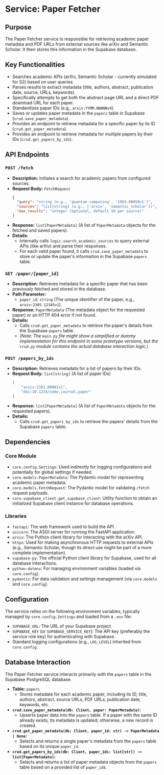 # Service: Paper Fetcher

## Purpose

The Paper Fetcher service is responsible for retrieving academic paper metadata and PDF URLs from external sources like arXiv and Semantic Scholar. It then stores this information in the Supabase database.

## Key Functionalities

-   Searches academic APIs (arXiv, Semantic Scholar - currently simulated for S2) based on user queries.
-   Parses results to extract metadata (title, authors, abstract, publication date, source, URLs, keywords).
-   Specifically attempts to get both the abstract page URL and a direct PDF download URL for each paper.
-   Standardizes paper IDs (e.g., `arxiv:YYMM.NNNNNvX`).
-   Saves or updates paper metadata in the `papers` table in Supabase (`crud.save_paper_metadata`).
-   Provides an endpoint to retrieve metadata for a specific paper by its ID (`crud.get_paper_metadata`).
-   Provides an endpoint to retrieve metadata for multiple papers by their IDs (`crud.get_papers_by_ids`).

## API Endpoints

### `POST /fetch`

-   **Description:** Initiates a search for academic papers from configured sources.
-   **Request Body:** `FetchRequest`
    ```json
    {
      "query": "string (e.g., 'quantum computing', '1903.08050v1')",
      "sources": "list[string] (e.g., ['arxiv', 'semantic_scholar'])",
      "max_results": "integer (optional, default 10 per source)"
    }
    ```
-   **Response:** `list[PaperMetadata]` (A list of `PaperMetadata` objects for the fetched and saved papers).
-   **Details:**
    -   Internally calls `logic.search_academic_sources` to query external APIs (like arXiv) and parse their responses.
    -   For each valid paper found, it calls `crud.save_paper_metadata` to store or update the paper's information in the Supabase `papers` table.

### `GET /paper/{paper_id}`

-   **Description:** Retrieves metadata for a specific paper that has been previously fetched and stored in the database.
-   **Path Parameter:**
    -   `paper_id`: `string` (The unique identifier of the paper, e.g., `arxiv:2305.12345v1`).
-   **Response:** `PaperMetadata` (The metadata object for the requested paper) or an HTTP 404 error if not found.
-   **Details:**
    -   Calls `crud.get_paper_metadata` to retrieve the paper's details from the Supabase `papers` table.
    -   *(Note: The `main.py` file might show a simplified or dummy implementation for this endpoint in some prototype versions, but the `crud.py` module contains the actual database interaction logic.)*

### `POST /papers_by_ids`

-   **Description:** Retrieves metadata for a list of papers by their IDs.
-   **Request Body:** `list[string]` (A list of paper IDs)
    ```json
    [
        "arxiv:2101.00001v1",
        "doi:10.1234/some.journal.paper"
    ]
    ```
-   **Response:** `list[PaperMetadata]` (A list of `PaperMetadata` objects for the requested papers).
-   **Details:**
    -   Calls `crud.get_papers_by_ids` to retrieve the papers' details from the Supabase `papers` table.

## Dependencies

### Core Module

-   `core.config.Settings`: Used indirectly for logging configurations and potentially for global settings if needed.
-   `core.models.PaperMetadata`: The Pydantic model for representing academic paper metadata.
-   `core.models.FetchRequest`: The Pydantic model for validating `/fetch` request payloads.
-   `core.supabase_client.get_supabase_client`: Utility function to obtain an initialized Supabase client instance for database operations.

### Libraries

-   `fastapi`: The web framework used to build the API.
-   `uvicorn`: The ASGI server for running the FastAPI application.
-   `arxiv`: The Python client library for interacting with the arXiv API.
-   `httpx`: Used for making asynchronous HTTP requests to external APIs (e.g., Semantic Scholar, though its direct use might be part of a more complete implementation).
-   `supabase-py`: The official Python client library for Supabase, used for all database interactions.
-   `python-dotenv`: For managing environment variables (loaded via `core.config`).
-   `pydantic`: For data validation and settings management (via `core.models` and `core.config`).

## Configuration

The service relies on the following environment variables, typically managed by `core.config.Settings` and loaded from a `.env` file:

-   `SUPABASE_URL`: The URL of your Supabase project.
-   `SUPABASE_KEY` (or `SUPABASE_SERVICE_KEY`): The API key (preferably the service role key) for authenticating with Supabase.
-   Standard logging configurations (e.g., `LOG_LEVEL`) inherited from `core.config`.

## Database Interaction

The Paper Fetcher service interacts primarily with the `papers` table in the Supabase PostgreSQL database.

-   **Table:** `papers`
    -   Stores metadata for each academic paper, including its ID, title, authors, abstract, source URLs, PDF URLs, publication date, keywords, etc.
-   **`crud.save_paper_metadata(db: Client, paper: PaperMetadata)`:**
    -   Upserts paper data into the `papers` table. If a paper with the same ID already exists, its metadata is updated; otherwise, a new record is created.
-   **`crud.get_paper_metadata(db: Client, paper_id: str) -> PaperMetadata | None`:**
    -   Selects and returns a single paper's metadata from the `papers` table based on its unique `paper_id`.
-   **`crud.get_papers_by_ids(db: Client, paper_ids: list[str]) -> list[PaperMetadata]`:**
    -   Selects and returns a list of paper metadata objects from the `papers` table based on a provided list of `paper_id`s.
